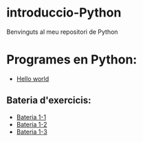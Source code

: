 # introduccio-Python

Benvinguts al meu repositori de Python

# Programes en Python:

- [Hello world](hello_world.py)

## Bateria d'exercicis:

- [Bateria 1-1](bateria1-1.py)
- [Bateria 1-2](Bateria1-2.py)
- [Bateria 1-3](bateria1-3.py)
